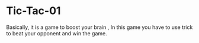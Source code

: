 # Tic-Tac-01
Basically, it is a game to boost your brain , In this game you have to use trick to beat  your opponent and win the game.
